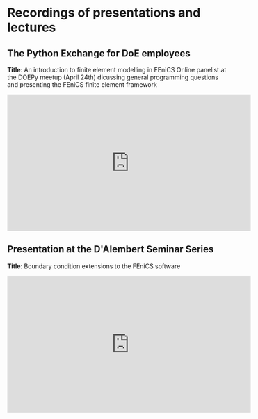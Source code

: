 # Recordings of presentations and lectures

##  <a name="DoEPy"></a>The Python Exchange for DoE employees

**Title**: An introduction to finite element modelling in FEniCS
Online panelist at the DOEPy meetup (April 24th) dicussing general programming questions and presenting the FEniCS finite element framework
<iframe width="560" height="315" src="https://www.youtube.com/embed/cRRlPPLN8ps?si=meCLbphLv3l4WdBu" title="DoEPy-presentation" frameborder="0" allow="accelerometer; autoplay; clipboard-write; encrypted-media; gyroscope; picture-in-picture; web-share" referrerpolicy="strict-origin-when-cross-origin" allowfullscreen></iframe>


##  <a name="DAlembert"></a> Presentation at the D'Alembert Seminar Series

**Title**: Boundary condition extensions to the FEniCS software

<iframe width="560" height="315" src="https://www.youtube.com/embed/4LSWOdyiGH8?si=VHTr9jdcV8pZjAEM" title="D'Alembert-presentation" frameborder="0" allow="accelerometer; autoplay; clipboard-write; encrypted-media; gyroscope; picture-in-picture; web-share" referrerpolicy="strict-origin-when-cross-origin" allowfullscreen></iframe>